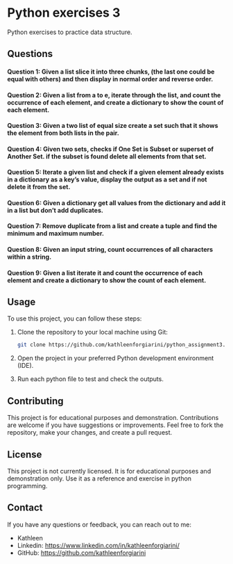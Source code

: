 # Python exercises 3
Python exercises to practice data structure.

## Questions

#### Question 1: Given a list slice it into three chunks, (the last one could be equal with others) and then display in normal order and reverse order.  
#### Question 2: Given a list from a to e, iterate through the list, and count the occurrence of each element, and create a dictionary to show the count of each element. 
#### Question 3: Given a two list of equal size create a set such that it shows the element from both lists in the pair. 
#### Question 4: Given two sets, checks if One Set is Subset or superset of Another Set. if the subset is found delete all elements from that set.
#### Question 5: Iterate a given list and check if a given element already exists in a dictionary as a key’s value, display the output as a set and if not delete it from the set.
#### Question 6: Given a dictionary get all values from the dictionary and add it in a list but don’t add duplicates. 
#### Question 7: Remove duplicate from a list and create a tuple and find the minimum and maximum number. 
#### Question 8: Given an input string, count occurrences of all characters within a string.
#### Question 9: Given a list iterate it and count the occurrence of each element and create a dictionary to show the count of each element.

## Usage
To use this project, you can follow these steps:

1. Clone the repository to your local machine using Git:
   ```bash
   git clone https://github.com/kathleenforgiarini/python_assignment3.git

2. Open the project in your preferred Python development environment (IDE).

3. Run each python file to test and check the outputs.

## Contributing
This project is for educational purposes and demonstration. Contributions are welcome if you have suggestions or improvements. Feel free to fork the repository, make your changes, and create a pull request.

## License
This project is not currently licensed. It is for educational purposes and demonstration only. Use it as a reference and exercise in python programming.

## Contact
If you have any questions or feedback, you can reach out to me:
- Kathleen
- Linkedin: https://www.linkedin.com/in/kathleenforgiarini/
- GitHub: https://github.com/kathleenforgiarini
